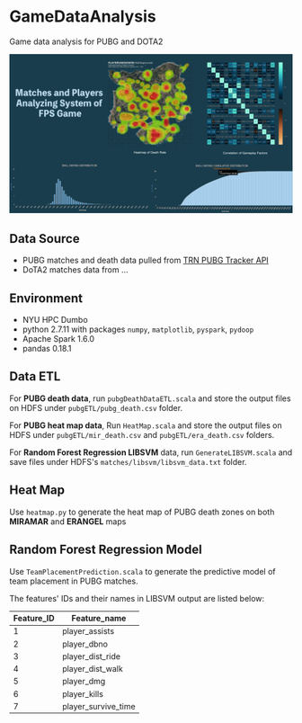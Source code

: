 # GameDataAnalysis

Game data analysis for PUBG and DOTA2

![UI Rendering](https://github.com/BDAD-18spring/GameDataAnalysis/blob/master/UI%20Rendering.jpg)

## Data Source

- PUBG matches and death data pulled from [TRN PUBG Tracker API](https://pubgtracker.com/site-api)
- DoTA2 matches data from ...

## Environment

- NYU HPC Dumbo
- python 2.7.11 with packages `numpy`, `matplotlib`, `pyspark`, `pydoop`
- Apache Spark 1.6.0
- pandas 0.18.1

## Data ETL

For **PUBG death data**, run `pubgDeathDataETL.scala` and store the output files on HDFS under `pubgETL/pubg_death.csv` folder. 

For **PUBG heat map data**, Run `HeatMap.scala` and store the output files on HDFS under `pubgETL/mir_death.csv` and `pubgETL/era_death.csv` folders. 

For **Random Forest Regression LIBSVM** data, run `GenerateLIBSVM.scala` and save files under HDFS's `matches/libsvm/libsvm_data.txt` folder.

## Heat Map

Use `heatmap.py` to generate the heat map of PUBG death zones on both **MIRAMAR** and **ERANGEL** maps

## Random Forest Regression Model

Use `TeamPlacementPrediction.scala` to generate the predictive model of team placement in PUBG matches.

The features' IDs and their names in LIBSVM output are listed below:

| Feature_ID | Feature_name        |
| ---------- | ------------------- |
| 1          | player_assists      |
| 2          | player_dbno         |
| 3          | player_dist_ride    |
| 4          | player_dist_walk    |
| 5          | player_dmg          |
| 6          | player_kills        |
| 7          | player_survive_time |

